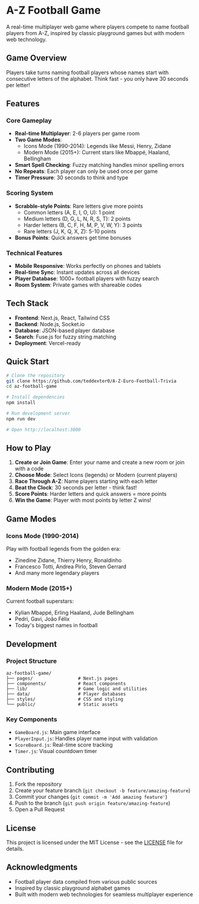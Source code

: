 # A-Z Football Game

A real-time multiplayer web game where players compete to name football players from A-Z, inspired by classic playground games but with modern web technology.

## Game Overview

Players take turns naming football players whose names start with consecutive letters of the alphabet. Think fast - you only have 30 seconds per letter!

## Features

### Core Gameplay
- **Real-time Multiplayer**: 2-6 players per game room
- **Two Game Modes**: 
  - Icons Mode (1990-2014): Legends like Messi, Henry, Zidane
  - Modern Mode (2015+): Current stars like Mbappé, Haaland, Bellingham
- **Smart Spell Checking**: Fuzzy matching handles minor spelling errors
- **No Repeats**: Each player can only be used once per game
- **Timer Pressure**: 30 seconds to think and type

### Scoring System
- **Scrabble-style Points**: Rare letters give more points
  - Common letters (A, E, I, O, U): 1 point
  - Medium letters (D, G, L, N, R, S, T): 2 points
  - Harder letters (B, C, F, H, M, P, V, W, Y): 3 points
  - Rare letters (J, K, Q, X, Z): 5-10 points
- **Bonus Points**: Quick answers get time bonuses

### Technical Features
- **Mobile Responsive**: Works perfectly on phones and tablets
- **Real-time Sync**: Instant updates across all devices
- **Player Database**: 1000+ football players with fuzzy search
- **Room System**: Private games with shareable codes

## Tech Stack

- **Frontend**: Next.js, React, Tailwind CSS
- **Backend**: Node.js, Socket.io
- **Database**: JSON-based player database
- **Search**: Fuse.js for fuzzy string matching
- **Deployment**: Vercel-ready

## Quick Start

```bash
# Clone the repository
git clone https://github.com/teddexter0/A-Z-Euro-Football-Trivia
cd az-football-game

# Install dependencies
npm install

# Run development server
npm run dev

# Open http://localhost:3000
```

## How to Play

1. **Create or Join Game**: Enter your name and create a new room or join with a code
2. **Choose Mode**: Select Icons (legends) or Modern (current players)
3. **Race Through A-Z**: Name players starting with each letter
4. **Beat the Clock**: 30 seconds per letter - think fast!
5. **Score Points**: Harder letters and quick answers = more points
6. **Win the Game**: Player with most points by letter Z wins!

## Game Modes

### Icons Mode (1990-2014)
Play with football legends from the golden era:
- Zinedine Zidane, Thierry Henry, Ronaldinho
- Francesco Totti, Andrea Pirlo, Steven Gerrard
- And many more legendary players

### Modern Mode (2015+)
Current football superstars:
- Kylian Mbappé, Erling Haaland, Jude Bellingham
- Pedri, Gavi, João Félix
- Today's biggest names in football

## Development

### Project Structure
```
az-football-game/
├── pages/                 # Next.js pages
├── components/            # React components
├── lib/                   # Game logic and utilities
├── data/                  # Player databases
├── styles/                # CSS and styling
└── public/                # Static assets
```

### Key Components
- `GameBoard.js`: Main game interface
- `PlayerInput.js`: Handles player name input with validation
- `ScoreBoard.js`: Real-time score tracking
- `Timer.js`: Visual countdown timer

## Contributing

1. Fork the repository
2. Create your feature branch (`git checkout -b feature/amazing-feature`)
3. Commit your changes (`git commit -m 'Add amazing feature'`)
4. Push to the branch (`git push origin feature/amazing-feature`)
5. Open a Pull Request

## License

This project is licensed under the MIT License - see the [LICENSE](LICENSE) file for details.

## Acknowledgments

- Football player data compiled from various public sources
- Inspired by classic playground alphabet games
- Built with modern web technologies for seamless multiplayer experience
